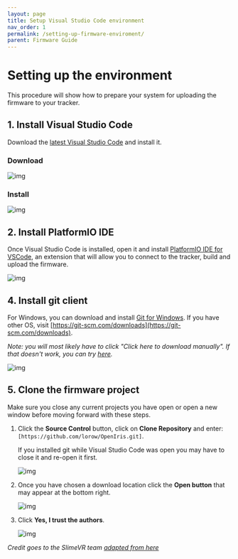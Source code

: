 ```yaml
---
layout: page
title: Setup Visual Studio Code environment
nav_order: 1
permalink: /setting-up-firmware-enviroment/
parent: Firmware Guide
---
```


# Setting up the environment

This procedure will show how to prepare your system for uploading the firmware to your tracker.

## 1. Install Visual Studio Code

Download the [latest Visual Studio Code](https://code.visualstudio.com/download) and install it.

### Download

![img](https://i.imgur.com/jXPXIFz.gif)

### Install

![img](https://i.imgur.com/hAm3Zu0.gif)

## 2. Install PlatformIO IDE

Once Visual Studio Code is installed, open it and install [PlatformIO IDE for VSCode](https://marketplace.visualstudio.com/items?itemName=platformio.platformio-ide), an extension that will allow you to connect to the tracker, build and upload the firmware.

![img](https://i.imgur.com/ebV0IgT.gif)


## 4. Install git client

For Windows, you can download and install [Git for Windows](https://git-scm.com/download/win). If you have other OS, visit [https://git-scm.com/downloads](https://git-scm.com/downloads).

_Note: you will most likely have to click "Click here to download manually". If that doesn't work, you can try [here](https://gitforwindows.org/)._

![img](https://i.imgur.com/wam3ea1.gif)

## 5. Clone the firmware project

Make sure you close any current projects you have open or open a new window before moving forward with these steps.

1. Click the **Source Control** button, click on **Clone Repository** and enter: `[https://github.com/lorow/OpenIris.git]`. 
   
   If you installed git while Visual Studio Code was open you may have to close it and re-open it first.
   
   ![img](https://i.imgur.com/dBwJylD.gif)

1. Once you have chosen a download location click the **Open button** that may appear at the bottom right.
   
   ![img](https://i.imgur.com/59zXAJQ.png)

1. Click **Yes, I trust the authors**.

   ![img](https://i.imgur.com/C0uCdOD.png)


_Credit goes to the SlimeVR team [adapted from here](https://docs.slimevr.dev/firmware/setup-and-install.html)_
